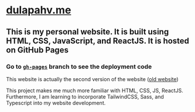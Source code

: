 # [dulapahv.me](https://dulapahv.me/)

## This is my personal website. It is built using HTML, CSS, JavaScript, and ReactJS. It is hosted on GitHub Pages

### Go to [`gh-pages`](https://github.com/dulapahv/dulapahv.github.io/tree/gh-pages) branch to see the deployment code

This website is actually the second version of the website ([old website](https://github.com/.../main/old_website/old_website_3_Stable))

This project makes me much more familiar with HTML, CSS, JS, ReactJS. Furthermore, I am learning to incorporate TailwindCSS, Sass, and Typescript into my website development.

